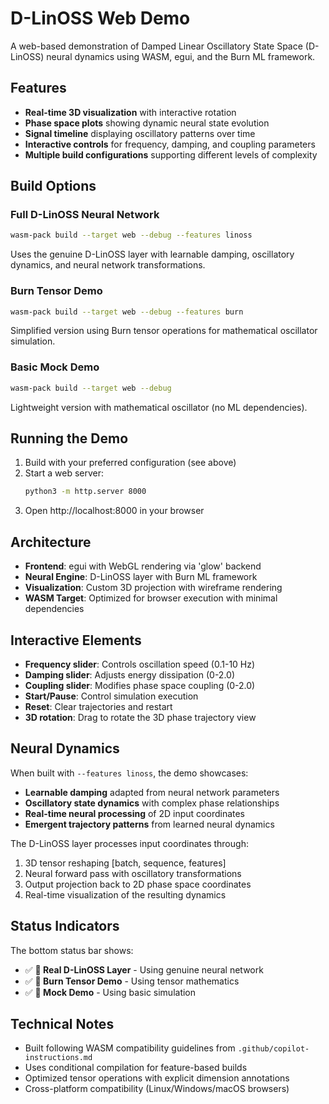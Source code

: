 # D-LinOSS Web Demo

A web-based demonstration of Damped Linear Oscillatory State Space (D-LinOSS) neural dynamics using WASM, egui, and the Burn ML framework.

## Features

- **Real-time 3D visualization** with interactive rotation
- **Phase space plots** showing dynamic neural state evolution  
- **Signal timeline** displaying oscillatory patterns over time
- **Interactive controls** for frequency, damping, and coupling parameters
- **Multiple build configurations** supporting different levels of complexity

## Build Options

### Full D-LinOSS Neural Network
```bash
wasm-pack build --target web --debug --features linoss
```
Uses the genuine D-LinOSS layer with learnable damping, oscillatory dynamics, and neural network transformations.

### Burn Tensor Demo
```bash
wasm-pack build --target web --debug --features burn
```
Simplified version using Burn tensor operations for mathematical oscillator simulation.

### Basic Mock Demo
```bash
wasm-pack build --target web --debug
```
Lightweight version with mathematical oscillator (no ML dependencies).

## Running the Demo

1. Build with your preferred configuration (see above)
2. Start a web server:
   ```bash
   python3 -m http.server 8000
   ```
3. Open http://localhost:8000 in your browser

## Architecture

- **Frontend**: egui with WebGL rendering via 'glow' backend
- **Neural Engine**: D-LinOSS layer with Burn ML framework
- **Visualization**: Custom 3D projection with wireframe rendering
- **WASM Target**: Optimized for browser execution with minimal dependencies

## Interactive Elements

- **Frequency slider**: Controls oscillation speed (0.1-10 Hz)
- **Damping slider**: Adjusts energy dissipation (0-2.0)
- **Coupling slider**: Modifies phase space coupling (0-2.0)
- **Start/Pause**: Control simulation execution
- **Reset**: Clear trajectories and restart
- **3D rotation**: Drag to rotate the 3D phase trajectory view

## Neural Dynamics

When built with `--features linoss`, the demo showcases:

- **Learnable damping** adapted from neural network parameters
- **Oscillatory state dynamics** with complex phase relationships  
- **Real-time neural processing** of 2D input coordinates
- **Emergent trajectory patterns** from learned neural dynamics

The D-LinOSS layer processes input coordinates through:
1. 3D tensor reshaping [batch, sequence, features]
2. Neural forward pass with oscillatory transformations
3. Output projection back to 2D phase space coordinates
4. Real-time visualization of the resulting dynamics

## Status Indicators

The bottom status bar shows:
- ✅ **💚 Real D-LinOSS Layer** - Using genuine neural network
- ✅ **🔧 Burn Tensor Demo** - Using tensor mathematics  
- ✅ **📝 Mock Demo** - Using basic simulation

## Technical Notes

- Built following WASM compatibility guidelines from `.github/copilot-instructions.md`
- Uses conditional compilation for feature-based builds
- Optimized tensor operations with explicit dimension annotations
- Cross-platform compatibility (Linux/Windows/macOS browsers)
